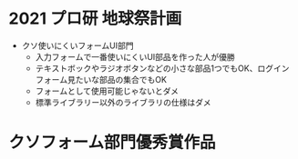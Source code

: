 # 2021 プロ研 地球祭計画

- クソ使いにくいフォームUI部門
  - 入力フォームで一番使いにくいUI部品を作った人が優勝
  - テキストボックやラジオボタンなどの小さな部品1つでもOK、ログインフォーム見たいな部品の集合でもOK
  - フォームとして使用可能じゃないとダメ
  - 標準ライブラリー以外のライブラリの仕様はダメ

# クソフォーム部門優秀賞作品
